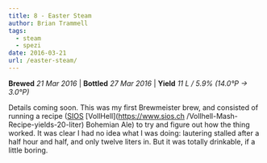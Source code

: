 ```yaml
---
title: 8 - Easter Steam
author: Brian Trammell
tags:
  - steam
  - spezi
date: 2016-03-21
url: /easter-steam/
---
```


**Brewed** *21 Mar 2016* | **Bottled** *27 Mar 2016* | **Yield** *11 L / 5.9% (14.0&deg;P &#x2192; 3.0&deg;P)*

Details coming soon. This was my first Brewmeister brew, and consisted of
running a recipe ([SIOS](https://sios.ch/)  [VollHell](https://www.sios.ch
/Vollhell-Mash-Recipe-yields-20-liter) Bohemian Ale) to try and figure out how
the thing worked. It was clear I had no idea what I was doing: lautering
stalled after a half hour and half, and only twelve liters in. But it was totally drinkable, if a little boring.

